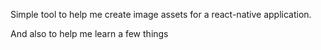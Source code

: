 Simple tool to help me create image assets for a react-native application.

And also to help me learn a few things
